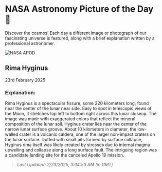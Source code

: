 
  # NASA Astronomy Picture of the Day 🌌

  Discover the cosmos! Each day a different image or photograph of our fascinating universe is featured, along with a brief explanation written by a professional astronomer.

![NASA APOD](https://apod.nasa.gov/apod/image/2502/20250205_rima_hyginus_mirabella_1500px.jpg)

## Rima Hyginus

23rd February 2025

### Explanation: 

Rima Hyginus is a spectacular fissure, some 220 kilometers long, found near the center of the lunar near side. Easy to spot in telescopic views of the Moon, it stretches top left to bottom right across this lunar closeup. The image was made with exaggerated colors that reflect the mineral composition of the lunar soil. Hyginus crater lies near the center of the narrow lunar surface groove. About 10 kilometers in diameter, the low-walled crater is a volcanic caldera, one of the larger non-impact craters on the lunar surface. Dotted with small pits formed by surface collapse, Hyginus rima itself was likely created by stresses due to internal magma upwelling and collapse along a long surface fault. The intriguing region was a candidate landing site for the canceled Apollo 19 mission.

> _Last Updated: 2/23/2025, 3:04:53 AM (in GMT)_
